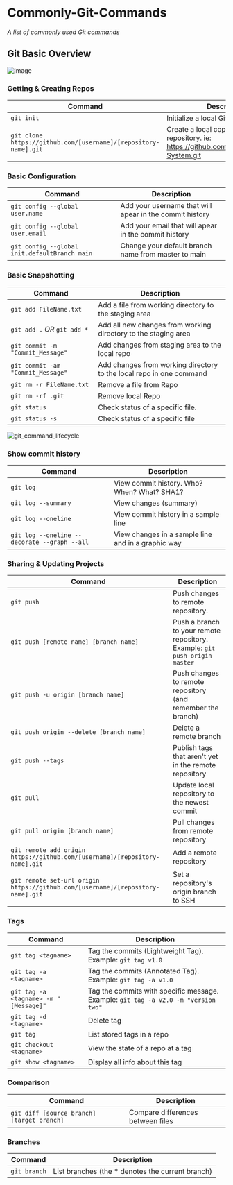# Commonly-Git-Commands

_A list of commonly used Git commands_

## Git Basic Overview

![image](https://user-images.githubusercontent.com/45972231/227616699-faf07340-bea4-4536-a53a-ce2d68b2db8e.png)

### Getting & Creating Repos

| Command | Description |
| ------- | ----------- |
| `git init` | Initialize a local Git repository |
| `git clone https://github.com/[username]/[repository-name].git` | Create a local copy of a remote repository. ie: https://github.com/AEM2025/Solar-System.git |

### Basic Configuration

| Command | Description |
| ------- | ----------- |
| `git config --global user.name` | Add your username that will apear in the commit history |
| `git config --global user.email` | Add your email that will apear in the commit history |
| `git config --global init.defaultBranch main` | Change your default branch name from master to main |

### Basic Snapshotting

| Command | Description |
| ------- | ----------- |
| `git add FileName.txt` | Add a file from working directory to the staging area |
| `git add .` _OR_ `git add *` | Add all new changes from working directory to the staging area |
| `git commit -m "Commit_Message"` | Add changes from staging area to the local repo |
| `git commit -am "Commit_Message"` | Add changes from working directory to the local repo in one command |
| `git rm -r FileName.txt` | Remove a file from Repo |
| `git rm -rf .git` | Remove local Repo |
| `git status` | Check status of a specific file. |
| `git status -s` | Check status of a specific file |


![git_command_lifecycle](https://user-images.githubusercontent.com/45972231/227614077-9e9b7a42-6393-437c-af6b-d71b40e6d363.png)


### Show commit history

| Command | Description |
| ------- | ----------- |
| `git log` | View commit history. Who? When? What? SHA1? |
| `git log --summary` | View changes (summary) |
| `git log --oneline` | View commit history in a sample line |
| `git log --oneline --decorate --graph --all` | View changes in a sample line and in a graphic way |


### Sharing & Updating Projects

| Command | Description |
| ------- | ----------- |
| `git push` | Push changes to remote repository. |
| `git push [remote name] [branch name]` | Push a branch to your remote repository. Example: `git push origin master` |
| `git push -u origin [branch name]` | Push changes to remote repository (and remember the branch) |
| `git push origin --delete [branch name]` | Delete a remote branch |
| `git push --tags` | Publish tags that aren't yet in the remote repository |
| `git pull` | Update local repository to the newest commit |
| `git pull origin [branch name]` | Pull changes from remote repository |
| `git remote add origin https://github.com/[username]/[repository-name].git` | Add a remote repository |
| `git remote set-url origin https://github.com/[username]/[repository-name].git` | Set a repository's origin branch to SSH |

### Tags

| Command | Description |
| ------- | ----------- |
| `git tag <tagname>` | Tag the commits (Lightweight Tag). Example: `git tag v1.0` |
| `git tag -a <tagname>` | Tag the commits (Annotated Tag). Example: `git tag -a v1.0` |
| `git tag -a <tagname> -m "[Message]"` | Tag the commits with specific message. Example: `git tag -a v2.0 -m "version two"` |
| `git tag -d <tagname>` | Delete tag |
| `git tag` | List stored tags in a repo |
| `git checkout <tagname>` | View the state of a repo at a tag |
| `git show <tagname>` | Display all info about this tag |


### Comparison

| Command | Description |
| ------- | ----------- |
| `git diff [source branch] [target branch]` | Compare differences between files |

### Branches

| Command | Description |
| ------- | ----------- |
| `git branch` | List branches (the <strong>*</strong> denotes the current branch) |

